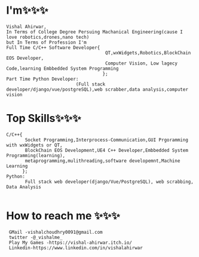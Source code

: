 # I'm✨✨✨
```
Vishal Ahirwar,
In Terms of College Degree Persuing Machanical Engineering(cause I love robotics,drones,nano tech)
but In Terms of Profession I'm
Full Time C/C++ Software Developer{
                                     QT,wxWidgets,Robotics,BlockChain EOS Developer,
                                     Computer Vision, Low lagecy Code,learning Embbedded System Programming
                                    };
Part Time Python Developer:
                          (Full stack developer/django/vue/postgreSQL),web scrabber,data analysis,computer vision
```
# Top Skills✨✨✨
```
C/C++{
       Socket Programming,Interprocess-Communication,GUI Prgoramming with wxWidgets or QT,
       BlockChain EOS Development,UE4 C++ Developer,Embbedded System Programming(learning),
       metaprogramming,mulithreading,software developemnt,Machine Learning
      };
Python:
       Full stack web developer(django/Vue/PostgreSQL), web scrabbing, Data Analysis
       
```
# How to reach me ✨✨✨
```
 GMail -vishalchoudhry0091@gmail.com
 twitter -@_vishalme_
 Play My Games -https://vishal-ahirwar.itch.io/
 Linkedin-https://www.linkedin.com/in/vishalahirwar
```
<!---
IVishalAhirwar/IVishalAhirwar is a ✨ special ✨ repository because its `README.md` (this file) appears on your GitHub profile.
You can click the Preview link to take a look at your changes.
--->
